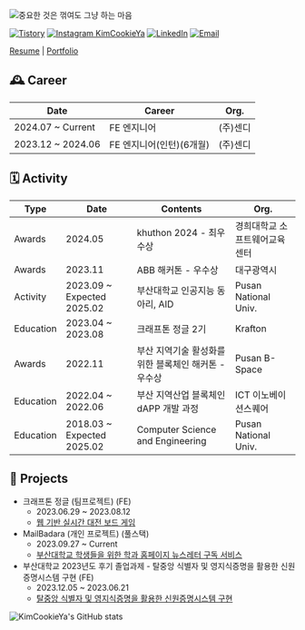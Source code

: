 ![중요한 것은 꺾여도 그냥 하는 마음](https://capsule-render.vercel.app/api?type=waving&color=3178C6&height=240&section=header&text=중요한%20것은%20꺾여도%20그냥%20하는%20마음&fontSize=60&fontColor=FFFFFF)

[![Tistory](https://img.shields.io/badge/Tistory-000000?style=flat&logo=tistory&logoColor=white)](https://insengnewbie.tistory.com)
[![Instagram KimCookieYa](https://img.shields.io/badge/KimCookieYa-E4405F?style=flat&logo=instagram&logoColor=white)](https://instagram.com/KimCookieYa)
[![LinkedIn](https://img.shields.io/badge/LinkedIn-0077B5?style=flat&logo=linkedin&logoColor=white)](https://www.linkedin.com/in/%EB%AF%BC%EC%84%9D-%EA%B9%80-760635241/)
[![Email](https://img.shields.io/badge/Email-D14836?style=flat&logo=gmail&logoColor=white)](mailto:min49590@gmail.com)

[Resume](./docs/김민석의%20Resume.pdf) | [Portfolio](https://kimcookieya.notion.site/Portfolio-b30f8a5319d64d1e933130d680703abd?pvs=4)

## 🕰️ Career

| Date              | Career           | Org.  |
|-------------------|------------------|-------|
| 2024.07 ~ Current | FE 엔지니어          | (주)센디 |
| 2023.12 ~ 2024.06 | FE 엔지니어(인턴)(6개월) | (주)센디 |

## 🗓️ Activity

| Type      | Date                       | Contents                         | Org.                 |
|-----------|----------------------------|----------------------------------|----------------------|
| Awards    | 2024.05                    | khuthon 2024 - 최우수상              | 경희대학교 소프트웨어교육센터      |
| Awards    | 2023.11                    | ABB 해커톤 - 우수상                    | 대구광역시                |
| Activity  | 2023.09 ~ Expected 2025.02 | 부산대학교 인공지능 동아리, AID              | Pusan National Univ. |
| Education | 2023.04 ~ 2023.08          | 크래프톤 정글 2기                       | Krafton              |
| Awards    | 2022.11                    | 부산 지역기술 활성화를 위한 블록체인 해커톤 - 우수상   | Pusan B-Space        |
| Education | 2022.04 ~ 2022.06          | 부산 지역산업 블록체인 dAPP 개발 과정          | ICT 이노베이션스퀘어         |
| Education | 2018.03 ~ Expected 2025.02 | Computer Science and Engineering | Pusan National Univ. |

## 📂 Projects

- 크래프톤 정글 (팀프로젝트) (FE)
    - 2023.06.29 ~ 2023.08.12
    - [웹 기반 실시간 대전 보드 게임](https://github.com/KJ2B-HandsUp/client)
- MailBadara (개인 프로젝트) (풀스택)
    - 2023.09.27 ~ Current
    - [부산대학교 학생들을 위한 학과 홈페이지 뉴스레터 구독 서비스](https://github.com/KimCookieYa/PNU_Mail_Badara)
- 부산대학교 2023년도 후기 졸업과제 - 탈중앙 식별자 및 영지식증명을 활용한 신원증명시스템 구현 (FE)
    - 2023.12.05 ~ 2023.06.21
    - [탈중앙 식별자 및 영지식증명을 활용한 신원증명시스템 구현](https://github.com/2024-Circular-Reference/identity-verify-WAS)

![KimCookieYa's GitHub stats](https://github-readme-stats-eight-theta.vercel.app/api?username=KimCookieYa&show_icons=true&theme=default)